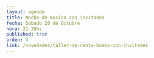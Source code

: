 ```yaml
---
layout: agenda
title: Noche de musica con invitades
fecha: Sabado 20 de Octubre
hora: 21.30hs
published: true
orden: 3
link: /novedades/taller-de-canto-bombo-con-invitades
---
```

